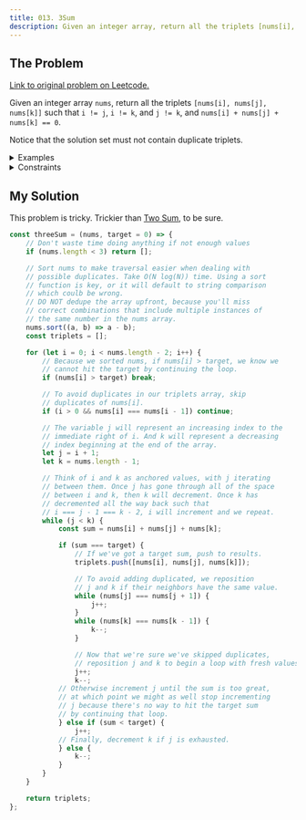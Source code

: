 ```yaml
---
title: 013. 3Sum
description: Given an integer array, return all the triplets [nums[i], nums[j], nums[k]] such that i != j, i != k, and j != k, and nums[i] + nums[j] + nums[k] == 0.
---
```


## The Problem

[Link to original problem on Leetcode.](https://leetcode.com/problems/3sum/)

Given an integer array `nums`, return all the triplets `[nums[i], nums[j], nums[k]]` such that `i != j`, `i != k`, and `j != k`, and `nums[i] + nums[j] + nums[k] == 0`.

Notice that the solution set must not contain duplicate triplets.

<details>
<summary>Examples</summary>

Example 1:

```
Input: nums = [-1,0,1,2,-1,-4]
Output: [[-1,-1,2],[-1,0,1]]
```

Example 2:

```
Input: nums = []
Output: []
```

Example 3:

```
Input: nums = [0]
Output: []
```
</details>

<details>
<summary>Constraints</summary>

- 0 <= `nums.length` <= 3000
-  -10<sup>5</sup> <= `nums[i]` <= 10<sup>5</sup>
</details>

## My Solution

This problem is tricky. Trickier than [Two Sum](/coding-questions/leetcode-001-two-sum), to be sure.

```javascript
const threeSum = (nums, target = 0) => {
	// Don't waste time doing anything if not enough values
	if (nums.length < 3) return [];

	// Sort nums to make traversal easier when dealing with
	// possible duplicates. Take O(N log(N)) time. Using a sort
	// function is key, or it will default to string comparison
	// which coulb be wrong.
	// DO NOT dedupe the array upfront, because you'll miss
	// correct combinations that include multiple instances of
	// the same number in the nums array.
	nums.sort((a, b) => a - b);
	const triplets = [];

	for (let i = 0; i < nums.length - 2; i++) {
		// Because we sorted nums, if nums[i] > target, we know we
		// cannot hit the target by continuing the loop.
		if (nums[i] > target) break;

		// To avoid duplicates in our triplets array, skip
		// duplicates of nums[i].
		if (i > 0 && nums[i] === nums[i - 1]) continue;

		// The variable j will represent an increasing index to the
		// immediate right of i. And k will represent a decreasing
		// index beginning at the end of the array.
		let j = i + 1;
		let k = nums.length - 1;

		// Think of i and k as anchored values, with j iterating
		// between them. Once j has gone through all of the space
		// between i and k, then k will decrement. Once k has
		// decremented all the way back such that
		// i === j - 1 === k - 2, i will increment and we repeat.
		while (j < k) {
			const sum = nums[i] + nums[j] + nums[k];

			if (sum === target) {
				// If we've got a target sum, push to results.
				triplets.push([nums[i], nums[j], nums[k]]);

				// To avoid adding duplicated, we reposition
				// j and k if their neighbors have the same value.
				while (nums[j] === nums[j + 1]) {
					j++;
				}
				while (nums[k] === nums[k - 1]) {
					k--;
				}

				// Now that we're sure we've skipped duplicates,
				// reposition j and k to begin a loop with fresh values.
				j++;
				k--;
			// Otherwise increment j until the sum is too great,
			// at which point we might as well stop incrementing
			// j because there's no way to hit the target sum
			// by continuing that loop.
			} else if (sum < target) {
				j++;
			// Finally, decrement k if j is exhausted.
			} else {
				k--;
			}
		}
	}

	return triplets;
};
```